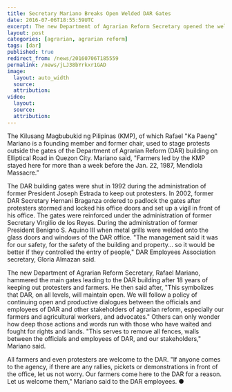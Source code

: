 ```yaml
---
title: Secretary Mariano Breaks Open Welded DAR Gates
date: 2016-07-06T18:55:59UTC
excerpt: The new Department of Agrarian Reform Secretary opened the welded and chained gates of the DAR building which has been closed for 18 years to communicate the intent of the new administration and welcome farmers and protesters.
layout: post
categories: [agrarian, agrarian reform]
tags: [dar]
published: true
redirect_from: /news/20160706T185559
permalink: /news/jLJ38bYrkxr1GAD
image:
  layout: auto_width
  source: 
  attribution: 
video:
  layout:
  source: 
  attribution: 
---
```


The Kilusang Magbubukid ng Pilipinas (KMP), of which Rafael "Ka Paeng" Mariano is a founding member and former chair, used to stage protests outside the gates of the Department of Agrarian Reform (DAR) building on Elliptical Road in Quezon City.
Mariano said, "Farmers led by the KMP stayed here for more than a week before the Jan. 22, 1987, Mendiola Massacre.”

The DAR building gates were shut in 1992 during the administration of former President Joseph Estrada to keep out protesters.
In 2002, former DAR Secretary Hernani Braganza ordered to padlock the gates after protesters stormed and locked his office doors and set up a vigil in front of his office.
The gates were reinforced under the administration of former Secretary Virgilio de los Reyes.
During the administration of former President Benigno S. Aquino III when metal grills were welded onto the glass doors and windows of the DAR office.
"The management said it was for our safety, for the safety of the building and property... so it would be better if they controlled the entry of people," DAR Employees Association secretary, Gloria Almazan said.

The new Department of Agrarian Reform Secretary, Rafael Mariano, hammered the main gates leading to the DAR building after 18 years of keeping out protesters and farmers.
He then said after, "This symbolizes that DAR, on all levels, will maintain open. We will follow a policy of continuing open and productive dialogues between the officials and employees of DAR and other stakeholders of agrarian reform, especially our farmers and agricultural workers, and advocates."
Others can only wonder how deep those actions and words run with those who have waited and fought for rights and lands.
"This serves to remove all fences, walls between the officials and employees of DAR, and our stakeholders," Mariano said.

All farmers and even protesters are welcome to the DAR.
"If anyone comes to the agency, if there are any rallies, pickets or demonstrations in front of the office, let us not worry. Our farmers come here to the DAR for a reason. Let us welcome them," Mariano said to the DAR employees.
&#x25cf;


